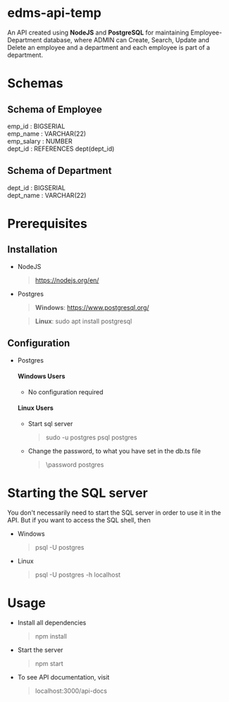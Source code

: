 # edms-api-temp
An API created using **NodeJS** and **PostgreSQL** for maintaining Employee-Department database, where ADMIN can Create, Search, Update and Delete an employee and a department and each employee is part of a department.

# Schemas
## Schema of Employee
emp_id : BIGSERIAL \
emp_name : VARCHAR(22) \
emp_salary : NUMBER \
dept_id : REFERENCES dept(dept_id)

## Schema of Department
dept_id : BIGSERIAL \
dept_name : VARCHAR(22)

# Prerequisites
## Installation
- NodeJS

  > https://nodejs.org/en/
- Postgres

  > **Windows**: https://www.postgresql.org/

  > **Linux**: sudo apt install postgresql

## Configuration
- Postgres
  #### Windows Users
  - No configuration required
  #### Linux Users
  - Start sql server
  
    > sudo -u postgres psql postgres
  - Change the password, to what you have set in the db.ts file
  
    > \password postgres

# Starting the SQL server
You don't necessarily need to start the SQL server in order to use it in the API. But if you want to access the SQL shell, then

- Windows

  > psql -U postgres
- Linux

  > psql -U postgres -h localhost

# Usage
- Install all dependencies

  > npm install
- Start the server

  > npm start
- To see API documentation, visit

  > localhost:3000/api-docs
